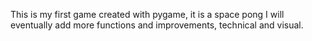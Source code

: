 This is my first game created with pygame, it is a space pong I will eventually add more functions and improvements, technical and visual.
